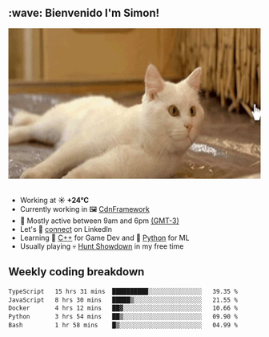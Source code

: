 <h2>:wave: <b>Bienvenido I'm Simon!&nbsp;</b></h2>

<section>
  <img src="./static/banner.gif" height=300 width=1000>
</section>

<br>

<ul>
  <li>
		<!--START_SECTION:weather-->
		Working at <b>☀️   +24°C</b>
		<!--END_SECTION:weather-->
  </li>
  <li>
    Currently working in 🖼️&nbsp;<a href=https://github.com/snapverse/cdn-framework target=_blank>CdnFramework</a>
  </li>
  <li>
    🚩 Mostly active between 9am and 6pm <a href=https://onlinealarmkur.com/world/es target=_blank>(GMT-3)</a>
  </li>
  <li>
    Let's 🔗&nbsp;<a href=https://www.linkedin.com/in/itsimmons target=_blank>connect</a> on LinkedIn
  </li>
  <li>
    Learning 👴&nbsp;<a href=https://images3.memedroid.com/images/UPLOADED755/65f2bce6734f6.webp target=_blank>C++</a> for Game Dev and 🐍&nbsp;<a href=https://qph.cf2.quoracdn.net/main-qimg-4472b6229cb75bf66ab531f3ebd4f975-lq target=_blank>Python</a> for ML
  </li>
  <li>
    Usually playing 💀&nbsp;<a href=https://www.huntshowdown.com target=_blank>Hunt Showdown</a> in my free time
  </li>
</ul>

<h2><b>Weekly coding breakdown </b></h2>

<!--START_SECTION:waka-->

```txt
TypeScript   15 hrs 31 mins  ██████████░░░░░░░░░░░░░░░   39.35 %
JavaScript   8 hrs 30 mins   █████▒░░░░░░░░░░░░░░░░░░░   21.55 %
Docker       4 hrs 12 mins   ██▓░░░░░░░░░░░░░░░░░░░░░░   10.66 %
Python       3 hrs 54 mins   ██▒░░░░░░░░░░░░░░░░░░░░░░   09.90 %
Bash         1 hr 58 mins    █▒░░░░░░░░░░░░░░░░░░░░░░░   04.99 %
```

<!--END_SECTION:waka-->
